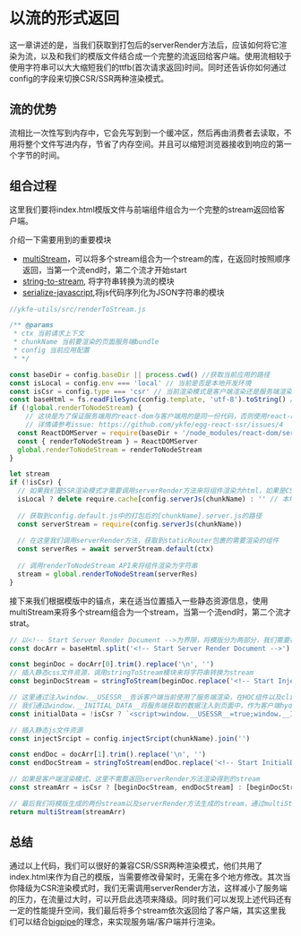 # 以流的形式返回

这一章讲述的是，当我们获取到打包后的serverRender方法后，应该如何将它渲染为流，以及和我们的模版文件结合成一个完整的流返回给客户端。使用流相较于使用字符串可以大大缩短我们的ttfb(首次请求返回)时间。同时还告诉你如何通过config的字段来切换CSR/SSR两种渲染模式。

## 流的优势

流相比一次性写到内存中，它会先写到到一个缓冲区，然后再由消费者去读取，不用将整个文件写进内存，节省了内存空间。并且可以缩短浏览器接收到响应的第一个字节的时间。

## 组合过程

这里我们要将index.html模版文件与前端组件组合为一个完整的stream返回给客户端。

介绍一下需要用到的重要模块

- [multiStream](https://www.npmjs.com/package/multistream)，可以将多个stream组合为一个stream的库，在返回时按照顺序返回，当第一个流end时，第二个流才开始start
- [string-to-stream](https://www.npmjs.com/package/string-to-stream), 将字符串转换为流的模块
- [serialize-javascript](https://www.npmjs.com/package/serialize-javascript),将js代码序列化为JSON字符串的模块

```js
//ykfe-utils/src/renderToStream.js

/** @params
 * ctx 当前请求上下文
 * chunkName 当前要渲染的页面服务端bundle
 * config 当前应用配置
 * */

const baseDir = config.baseDir || process.cwd() //获取当前应用的路径
const isLocal = config.env === 'local' // 当前是否是本地开发环境
const isCsr = config.type === 'csr' // 当前渲染模式是客户端渲染还是服务端渲染
const baseHtml = fs.readFileSync(config.template, 'utf-8').toString() //首先获取到模版文件的内容
if (!global.renderToNodeStream) {
    // 这块是为了保证服务端用的react-dom与客户端用的是同一份代码，否则使用react-hooks的时候会报错
    // 详情请参考issue: https://github.com/ykfe/egg-react-ssr/issues/4
  const ReactDOMServer = require(baseDir + '/node_modules/react-dom/server')
  const { renderToNodeStream } = ReactDOMServer
  global.renderToNodeStream = renderToNodeStream
}

let stream
if (!isCsr) {
  // 如果我们是SSR渲染模式才需要调用serverRender方法来将组件渲染为html，如果是CSR模式，我们可以省去这一步
  isLocal ? delete require.cache[config.serverJs(chunkName) : '' // 本地开发环境下每次刷新的时候清空require服务端文件的缓存，保证服务端与客户端渲染结果一致
  
  // 获取到config.default.js中的打包后的[chunkName].server.js的路径
  const serverStream = require(config.serverJs(chunkName))
  
  // 在这里我们调用serverRender方法，获取到staticRouter包裹的需要渲染的组件
  const serverRes = await serverStream.default(ctx)
  
  // 调用renderToNodeStream API来将组件渲染为字符串
  stream = global.renderToNodeStream(serverRes)
}
```

接下来我们根据模版中的锚点，来在适当位置插入一些静态资源信息，使用multiStream来将多个stream组合为一个stream，当第一个流end时，第二个流才strat。

```js
// 以<!-- Start Server Render Document -->为界限，将模版分为两部分，我们需要在中间注入一些
const docArr = baseHtml.split('<!-- Start Server Render Document -->')

const beginDoc = docArr[0].trim().replace('\n', '')
// 插入静态css文件资源，调用stringToStream模块来将字符串转换为stream
const beginDocStream = stringToStream(beginDoc.replace('<!-- Start Injecting Style Flows Up and Down -->', ` <link rel='stylesheet' href='${config.injectCss(chunkName).join('')}' />`))

// 这里通过注入window.__USESSR__告诉客户端当前使用了服务端渲染，在HOC组件以及clientRender方法中用到了该属性
// 我们通过window.__INITIAL_DATA__将服务端获取的数据注入到页面中，作为客户端hydrate的初始数据
const initialData = !isCsr ? `<script>window.__USESSR__=true;window.__INITIAL_DATA__ =${serialize(ctx.serverData || {})};</script>` : ''

// 插入静态js文件资源
const injectSrcipt = config.injectSrcipt(chunkName).join('')

const endDoc = docArr[1].trim().replace('\n', '')
const endDocStream = stringToStream(endDoc.replace('<!-- Start InitialData Script  -->', initialData).replace('<!-- Start Client Script -->', injectSrcipt))

// 如果是客户端渲染模式，这里不需要返回serverRender方法渲染得到的stream
const streamArr = isCsr ? [beginDocStream, endDocStream] : [beginDocStream, stream, endDocStream]

// 最后我们将模版生成的两份stream以及serverRender方法生成的stream，通过multiStream组合为一个完整的stream返回给浏览器端
return multiStream(streamArr)
```

## 总结

通过以上代码，我们可以很好的兼容CSR/SSR两种渲染模式，他们共用了index.html来作为自己的模版，当需要修改骨架时，无需在多个地方修改。其次当你降级为CSR渲染模式时，我们无需调用serverRender方法，这样减小了服务端的压力，在流量过大时，可以开启此选项来降级。同时我们可以发现上述代码还有一定的性能提升空间，我们最后将多个stream依次返回给了客户端，其实这里我们可以结合[bigpipe](https://github.com/bigviewjs/bigview)的理念，来实现服务端/客户端并行渲染。